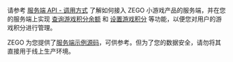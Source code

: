 请参考 [服务端 API - 调用方式](!ZegoMiniGameEngine-Making_API_Requests) 了解如何接入 ZEGO 小游戏产品的服务端，并在您的服务端上实现 [查询游戏积分余额](!ZegoMiniGameEngine-DescribeUserCurrency) 和 [设置游戏积分](!ZegoMiniGameEngine-ExchangeUserCurrency) 等功能，以便您对用户的游戏积分进行管理。

ZEGO 为您提供了[服务端示例源码](!ZegoMiniGameEngine-download)，可供参考。但为了您的数据安全，请勿将其直接用于线上生产环境。





